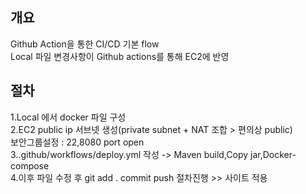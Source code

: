 ## 개요  
Github Action을 통한 CI/CD 기본 flow  
Local 파일 변경사항이 Github actions를 통해 EC2에 반영  
## 절차  
1.Local 에서 docker 파일 구성   
2.EC2 public ip 서브넷 생성(private subnet + NAT 조합 > 편의상 public)  
보안그룹설정 : 22,8080 port open  
3..github/workflows/deploy.yml 작성 -> Maven build,Copy jar,Docker-compose  
4.이후 파일 수정 후 git add . commit push 절차진행 >> 사이트 적용  
